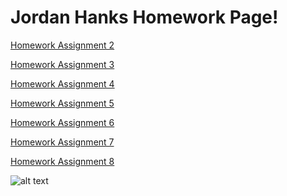 # Jordan Hanks Homework Page!


[Homework Assignment 2]()

[Homework Assignment 3]()

[Homework Assignment 4]()

[Homework Assignment 5]()

[Homework Assignment 6]()

[Homework Assignment 7]()

[Homework Assignment 8]()

![alt text](https://www.looper.com/img/gallery/the-offices-michael-scott-was-almost-a-murderer/intro-1591207215.jpg)























